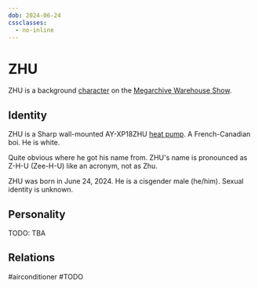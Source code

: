 ```yaml
---
dob: 2024-06-24
cssclasses:
  - no-inline
---
```

# ZHU

ZHU is a background [character](Characters.md) on the [Megarchive Warehouse Show](Megarchive%20Warehouse%20Show.md).
## Identity

ZHU is a Sharp wall-mounted AY-XP18ZHU [heat pump](Air%20Conditioners.md). A French-Canadian boi. He is white. 

Quite obvious where he got his name from. ZHU's name is pronounced as Z-H-U (Zee-H-U) like an acronym, not as Zhu.

ZHU was born in June 24, 2024. He is a cisgender male (he/him). Sexual identity is unknown.

## Personality

TODO: TBA

## Relations

#airconditioner #TODO 